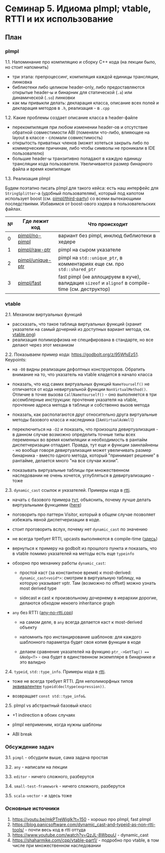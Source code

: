 # Семинар 5. Идиома pImpl; vtable, RTTI и их использование

## План

### pImpl

1.1. Напоминание про компиляцию и сборку C++ кода (на лекции было, но стоит напомнить)

* три этапа: препроцессинг, компиляция каждой единицы трансляции, линковка
* библиотеки либо целиком header-only, либо предоставляются открытые header-ы и бинарник для статической (`.a`) или
  динамической (`.so`) линковки
* как мы привыкли делать: декларация класса, описание всех полей и декларация методов в `.h`, реализация - в `.cpp`

1.2. Какие проблемы создает описание класса в header-файле

* перекомпиляция при любом изменении header-ов и отсутствие обратной совместимости ABI (поменяли что-либо, влияющее на layout в классе - сломали совместимость)
* открытость приватных членов (может хотеться закрыть либо по коммерческим причинам, либо чтобы символы не проникали в
  IDE пользователю)
* большие header-ы транзитивно попадают в каждую единицу трансляции кода пользователя. Увеличивается размер бинарного
  файла и время компиляции

1.3. Реализация pImpl

Будем поэтапно писать pImpl для такого кейса: есть наш интерфейс для `StringSplitter`-а (удобный пользователям), который
под капотом использует boost (см. [pimpl/third-party](pimpl/third-party)) со всеми вытекающими последствиями. Избавимся
от boost-ового хэдера в пользовательских файлах.

| №  | Где лежит код                        | Что происходит                                                                                      |
 | ---|--------------------------------------|-----------------------------------------------------------------------------------------------------|
| 0  | [pimpl/no-pimpl](pimpl/no-pimpl)     | вариант без pimpl, инклюд библиотеки в хедере                                                      |
| 1  | [pimpl/raw-ptr](pimpl/raw-ptr)       | pimpl на сыром указателе                                                                            |
| 2  | [pimpl/unique-ptr](pimpl/unique-ptr) | pimpl на `std::unique_ptr`, в комментариях еще см. про `std::shared_ptr`                            |
| 3  | [pimpl/fast](pimpl/fast)             | fast pimpl (не аллоцируем в куче), валидация `sizeof` и `alignof` в compile-time (см. деструктор)   |

### vtable

2.1. Механизм виртуальных функций

* рассказать, что такое таблица виртуальных функций (хранит указатели на самый дочерний из доступных вариант метода,
  см. [vtable.png](vtable.png))
* реализация полиморфизма не специфирована в стандарте, но все делают через этот механизм

2.2. Показываем пример кода: https://godbolt.org/z/95WfsEz51. Keypoints:

* на `-O0` видны реализации дефолтных конструкторов. Обратить внимание на то, что указатель на vtable кладется в начало
  класса

* показать, что код самих виртуальных функций `NameYourself()` не отличается от кода невиртуальной
  функции `NonVirtualMethod()`. Отличие в точке вызова `CallNameYourself()` - оно выполняется в три ассемблерные
  инструкции: прочтение указателя на vtable, прочтение адреса метода в таблице и собственно вызов метода

* показать, как располагаются друг относительно друга виртуальные методы базового класса и наследника (`IAmVirtualAsWell`)

* переключиться на `-O2` и показать, что произошла девиртуализация - в данном случае возможно определить точные типы
  всех переменных во время компиляции и необходимость в рантайм диспетчеризации отпадает. Правда, тут еще и функции
  заинлайнены - но вообще говоря девиртуализация может увеличивать размер бинарника - вместо одного метода, который "принимает решение" в рантайме, делается много "на все случаи жизни".

* показывать виртуальные таблицы при множественном наследовании не очень хочется, углубляться в девиртуализацию - тоже

2.3. `dynamic_cast` ссылок и указателей. Примеры кода в [rtti](rtti).

* начать с базового примера [тут](rtti/dynamic_cast_basic.cpp), объяснить, почему лучше делать виртуальными функциями ([here](rtti/basic_virtual.cpp))
  
* поговорить про паттерн Visitor, который в общем случае позволяет избежать явной диспетчеризации в коде.

* стоит проговорить вслух, почему нет `dynamic_cast` по значению

* не всегда требует RTTI, upcasts выполняются в compile-time ([здесь](rtti/dynamic_cast_no_polymorphism.cpp))

* вернуться к примеру на godbolt из прошлого пункта и показать, что в vtable помимо указателей на методы есть
  еще `typeinfo`
  
* обзорно про механику работы `dynamic_cast`:
  
  - простой каст (за константное время) к most-derived: `dynamic_cast<void*>`: смотрим в виртуальную таблицу, на которую указывает vptr. Там (возможно по offset) можно узнать most derived type
    
  - sidecast и cast к произвольному дочернему в иерархии дорогие, делаются обходом некоего inheritance graph

* `any` без RTTI ([any-no-rtti.cpp](rtti/any-no-rtti.cpp))

  - на самом деле, в `any` всегда делается каст к most-derived объекту
  
  - напомнить про инстанцирование шаблонов: для каждого шаблонного параметра будет своя копия функции в коде
  
  - делаем сравнение указателей на функцию `ptr_->GetTag() == &NoOp<T>` - она будет в единственном экземпляре в бинарнике и это валидно

2.4. `typeid`, `std::type_info`. Примеры кода в [rtti](rtti).

* тоже не всегда требует RTTI. Для неполиморфных типов [эквивалентен](rtti/typeid_no_polymorphism.cpp) `typeid(decltype(expression))`.

* возвращает `const std::type_info&`.

2.5. pImpl vs абстрактный базовый класс

* +1 indirection в обоих случаях

* pImpl неприменим, когда нужны шаблоны

* ABI break

### Обсуждение задач

3.1. `pimpl` - обсудили выше, сама задача простая

3.2. `any` - написали на лекции

3.3. `editor` - ничего сложного, разберутся

3.4. `small-test-framework` - ничего сложного, разберутся

3.5. `scala-vector` - и здесь тоже

### Основные источники

1) https://youtu.be/mkPTreWiglk?t=150 - хорошо про pImpl, fast pImpl
2) https://blog.panicsoftware.com/dynamic_cast-and-typeid-as-non-rtti-tools/ - почти весь код в rtti оттуда
3) https://www.youtube.com/watch?v=QzJL-8WbpuU - dynamic_cast
4) https://shaharmike.com/cpp/vtable-part1/ - подробно про vtable, в том числе при множественном наследовании
